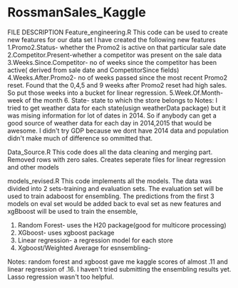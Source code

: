 # RossmanSales_Kaggle
FILE DESCRIPTION
Feature_engineering.R
This code can be used to create new features for our data set
I have created the following new features
1.Promo2.Status- whether the Promo2 is active on that particular sale date
2.Competitor.Present-whether a competitor was present on the sale data
3.Weeks.Since.Competitor- no of weeks since the competitor has been active( derived from sale date and CompetitorSince fields)
4.Weeks.After.Promo2- no of weeks passed since the most recent Promo2 reset. Found that the 0,4,5 and 9 weeks after Promo2 reset had high sales. So put those weeks into a bucket for linear regression.
5.Week.Of.Month- week of the month
6. State- state to which the store belongs to
Notes: I tried to get weather data for each state(usign weatherData package) but it was mising information for lot of dates in 2014. So if anybody can get a good source of weather data for each day in 2014,2015 that would be awesome. I didn't try GDP because we dont have 2014 data and population didn't make much of difference so ommitted that.

Data_Source.R
This code does all the data cleaning and merging part. Removed rows with zero sales. Creates seperate files for linear regression and other models

models_revised.R
This code implements all the models. The data was divided into 2 sets-training and evaluation sets. The evaluation set will be used to train adaboost for ensembling.
The predictions from the first 3 models on eval set would be added back to eval set as new features and xgBboost will be used to train the ensemble,
1. Random Forest- uses the H20 package(good for multicore processing)
2. XGboost- uses xgboost package
3. Linear regression- a regression model for each store
4. Xgboost/Weighted Average for esnsembling- 

Notes: random forest and xgboost gave me kaggle scores of almost .11 and linear regression of .16. I haven't tried submitting the ensembling results yet.
Lasso regression wasn't too helpful. 
